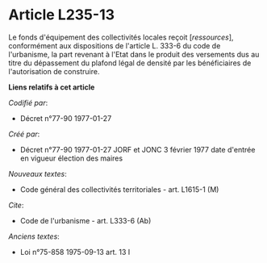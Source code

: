 # Article L235-13

Le fonds d'équipement des collectivités locales reçoit [*ressources*], conformément aux dispositions de l'article L. 333-6 du
code de l'urbanisme, la part revenant à l'Etat dans le produit des versements dus au titre du dépassement du plafond légal de
densité par les bénéficiaires de l'autorisation de construire.

**Liens relatifs à cet article**

_Codifié par_:

  - Décret n°77-90 1977-01-27

_Créé par_:

  - Décret n°77-90 1977-01-27 JORF et JONC 3 février 1977 date d'entrée en vigueur élection des maires

_Nouveaux textes_:

  - Code général des collectivités territoriales - art. L1615-1 (M)

_Cite_:

  - Code de l'urbanisme - art. L333-6 (Ab)

_Anciens textes_:

  - Loi n°75-858 1975-09-13 art. 13 I
